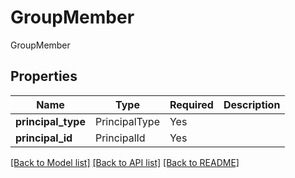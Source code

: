 # GroupMember

GroupMember

## Properties
| Name | Type | Required | Description |
| ------------ | ------------- | ------------- | ------------- |
**principal_type** | PrincipalType | Yes |  |
**principal_id** | PrincipalId | Yes |  |


[[Back to Model list]](../../../README.md#models-v2-link) [[Back to API list]](../../../README.md#apis-v2-link) [[Back to README]](../../../README.md)
